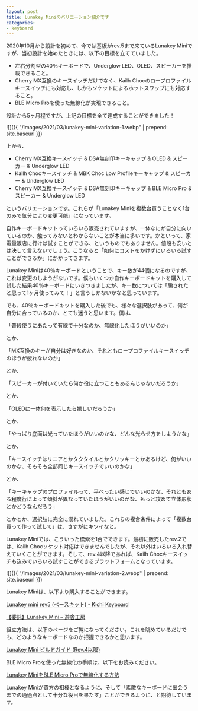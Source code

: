```yaml
---
layout: post
title: Lunakey Miniのバリエーション紹介です
categories:
- keyboard
---
```


2020年10月から設計を初めて、今では基板がrev.5まで来ているLunakey Miniですが、当初設計を始めたときには、以下の目標を立てていました。

* 左右分割型の40％キーボードで、Underglow LED、OLED、スピーカーを搭載できること。
* Cherry MX互換のキースイッチだけでなく、Kailh Chocのロープロファイルキースイッチにも対応し、しかもソケットによるホットスワップにも対応すること。
* BLE Micro Proを使った無線化が実現できること。

設計から5ヶ月程ですが、上記の目標を全て達成することができました！


![]({{ "/images/2021/03/lunakey-mini-variation-1.webp" | prepend: site.baseurl }})


上から、

* Cherry MX互換キースイッチ & DSA無刻印キーキャップ & OLED & スピーカー & Underglow LED
* Kailh Chocキースイッチ & MBK Choc Low Profileキーキャップ & スピーカー & Underglow LED
* Cherry MX互換キースイッチ & DSA無刻印キーキャップ & BLE Micro Pro & スピーカー & Underglow LED

というバリエーションです。これらが「Lunakey Miniを複数台買うことなく1台のみで気分により変更可能」になっています。

自作キーボードキットっていろいろ販売されていますが、一体なにが自分に向いているのか、触ってみないとわからないことが本当に多いです。かといって、家電量販店に行けば試すことができる、というものでもありません。値段も安いとは決して言えないでしょう。こうなると「如何にコストをかけずにいろいろ試すことができるか」にかかってきます。

Lunakey Miniは40％キーボードということで、キー数が44個になるのですが、これは変更のしようがないです。僕もいくつか自作キーボードキットを購入して試した結果40％キーボードにいきつきましたが、キー数については「騙されたと思って1ヶ月使ってみて！」と言うしかないかなと思っています。

でも、40％キーボードキットを購入した後でも、様々な選択肢があって、何が自分に合っているのか、とても迷うと思います。僕は、

「普段使うにあたって有線で十分なのか、無線化したほうがいいのか」

とか、

「MX互換のキーが自分は好きなのか、それともロープロファイルキースイッチのほうが疲れないのか」

とか、

「スピーカーが付いていたら何か役に立つこともあるんじゃないだろうか」

とか、

「OLEDに一体何を表示したら嬉しいだろうか」

とか、

「やっぱり底面は光っていたほうがいいのかな、どんな光らせ方をしようかな」

とか、

「キースイッチはリニアとかタクタイルとかクリッキーとかあるけど、何がいいのかな、そもそも全部同じキースイッチでいいのかな」

とか、

「キーキャップのプロファイルって、平べったい感じでいいのかな、それともある程度行によって傾斜が異なっていたほうがいいのかな、もっと攻めて立体形状とかどうなんだろう」

とかとか、選択肢に完全に溺れていました。これらの複合条件によって「複数台買って作って試して」は、さすがにキツイなと。

Lunakey Miniでは、こういった模索を1台でできます。最初に販売したrev.2では、Kailh Chocソケット対応はできませんでしたが、それ以外はいろいろ入れ替えていくことができます。そして、rev.4以降であれば、Kailh Chocキースイッチも込みでいろいろ試すことができるプラットフォームとなっています。


![]({{ "/images/2021/03/lunakey-mini-variation-2.webp" | prepend: site.baseurl }})


Lunakey Miniは、以下より購入することができます。

[Lunakey mini rev5 (ベースキット) - Kichi Keyboard](https://kochikeyboard.stores.jp/items/605ab0a6baeb3a0ff29252a2)

[【委託】Lunakey Mini – 遊舎工房](https://shop.yushakobo.jp/collections/keyboard/products/consign_lunakey-mini)

組立方法は、以下のページをご覧になってください。これを眺めているだけでも、どのようなキーボードなのか把握できるかと思います。

[Lunakey Mini ビルドガイド (Rev.4以降)](https://www.eisbahn.jp/yoichiro/2020/12/lunakey_mini_build_guide_rev4.html)

BLE Micro Proを使った無線化の手順は、以下をお読みください。

[Lunakey MiniをBLE Micro Proで無線化する方法](https://www.eisbahn.jp/yoichiro/2021/03/lunakey_mini_ble.html)

Lunakey Miniが貴方の相棒となるように、そして「素敵なキーボードに出会うまでの通過点として十分な役目を果たす」ことができるように、と期待しています。

